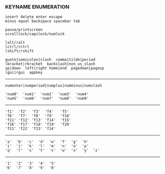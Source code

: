 ### KEYNAME ENUMERATION
```
insert delete enter escape
minus equal backspace spacebar tab

pause/printscreen
scrolllock/capslock/numlock

lalt/ralt
lctrl/rctrl
lshift/rshift
```
```
quote|semicolon|slash  comma|tilde|period
lbracket|rbracket  backslash|non_us_slash
up|down  left|right home|end  pagedown|pageup
lgui|rgui  appkey
```
----------------------------------------------
```
numenter|numperiod|numplus|numminus|numslash
```
```
'num0'  'num1'  'num2'  'num3'  'num4'
'num5'  'num6'  'num7'  'num8'  'num9'
```
----------------------------------------------
```
'f1'  'f2'  'f3'  'f4'   'f5'
'f6'  'f7'  'f8'  'f9'   'f10'
'f11' 'f12' 'f13' 'f14'  'f15'
'f16' 'f17' 'f18' 'f19'  'f20'
'f21' 'f22' 'f23' 'f24'
```
----------------------------------------------
```
'a'  'b'  'c'  'd'  'e'  'f'  'g'  'h'
'i'  'j'  'k'  'l'  'm'  'n'  'o'  'p'
'q'  'r'  's'  't'  'v'  'w'  'x'  'y'  'z'
```
----------------------------------------------
```
'1'  '2'  '3'  '4'  '5'
'6'  '7'  '8'  '9'  '0'
```
